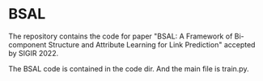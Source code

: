 # BSAL
The repository contains the code for paper "BSAL: A Framework of Bi-component Structure and Attribute Learning for Link Prediction" accepted by SIGIR 2022.

The BSAL code is contained in the code dir. And the main file is train.py.
